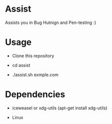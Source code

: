 # Assist
Assists you in Bug Hutnign and Pen-testing :)

# Usage

- Clone this repository

- cd assist

- ./assist.sh exmple.com

# Dependencies

- iceweasel or xdg-utils (apt-get install xdg-utils)

- Linux
